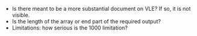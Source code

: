 * Is there meant to be a more substantial document on VLE? If so, it is not visible.
* Is the length of the array or end part of the required output?
* Limitations: how serious is the 1000 limitation?
